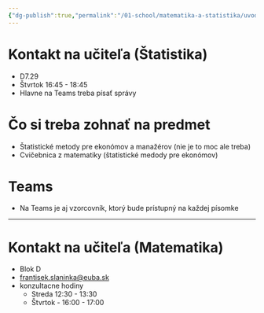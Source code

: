 ```yaml
---
{"dg-publish":true,"permalink":"/01-school/matematika-a-statistika/uvod-v-kz-ma-s/","tags":["year2","winterSemester","uniVKzMaS"]}
---
```


# Kontakt na učiteľa (Štatistika)
- D7.29
- Štvrtok 16:45 - 18:45
- Hlavne na Teams treba písať správy

# Čo si treba zohnať na predmet
- Štatistické metody pre ekonómov a manažérov (nie je to moc ale treba)
- Cvičebnica z matematiky (štatistické medody pre ekonómov)

# Teams
- Na Teams je aj vzorcovník, ktorý bude prístupný na každej písomke

---
# Kontakt na učiteľa (Matematika)
- Blok D
- frantisek.slaninka@euba.sk
- konzultacne hodiny
	- Streda 12:30 - 13:30
	- Štvrtok - 16:00 - 17:00